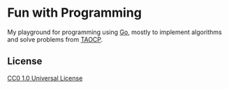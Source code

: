 # Fun with Programming

My playground for programming using [Go](https://golang.org), mostly to implement algorithms and solve problems from [TAOCP](https://en.wikipedia.org/wiki/The_Art_of_Computer_Programming).

## License

[CC0 1.0 Universal License](LICENSE.md)
